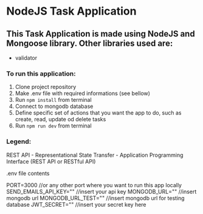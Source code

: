 # NodeJS Task Application

## This Task Application is made using NodeJS and Mongoose library. Other libraries used are:
- validator

### To run this application:

1. Clone project repository
2. Make .env file with required informations (see bellow)
3. Run `npm install` from terminal
4. Connect to mongodb database
5. Define specific set of actions that you want the app to do, such as create, read, update od delete tasks
6. Run `npm run dev` from terminal

### Legend:
REST API - Representational State Transfer - Application Programming Interface (REST API or RESTful API)

.env file contents

PORT=3000 //or any other port where you want to run this app locally
SEND_EMAILS_API_KEY=""  //insert your api key
MONGODB_URL=""  //insert mongodb url
MONGODB_URL_TEST=""  //insert mongodb url for testing database
JWT_SECRET="" //insert your secret key here
